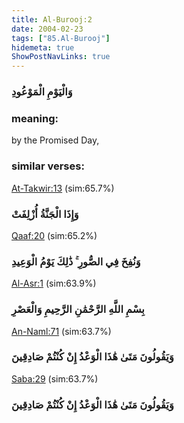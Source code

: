 ```yaml
---
title: Al-Burooj:2
date: 2004-02-23
tags: ["85.Al-Burooj"]
hidemeta: true 
ShowPostNavLinks: true 
---
```

### وَالْيَوْمِ الْمَوْعُودِ
### meaning: 
by the Promised Day,
### similar verses: 

[At-Takwir:13](/81/13) (sim:65.7%)

### وَإِذَا الْجَنَّةُ أُزْلِفَتْ

[Qaaf:20](/50/20) (sim:65.2%)

### وَنُفِخَ فِي الصُّورِ ۚ ذَٰلِكَ يَوْمُ الْوَعِيدِ

[Al-Asr:1](/103/1) (sim:63.9%)

### بِسْمِ اللَّهِ الرَّحْمَٰنِ الرَّحِيمِ وَالْعَصْرِ

[An-Naml:71](/27/71) (sim:63.7%)

### وَيَقُولُونَ مَتَىٰ هَٰذَا الْوَعْدُ إِنْ كُنْتُمْ صَادِقِينَ

[Saba:29](/34/29) (sim:63.7%)

### وَيَقُولُونَ مَتَىٰ هَٰذَا الْوَعْدُ إِنْ كُنْتُمْ صَادِقِينَ
